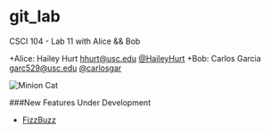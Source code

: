 git_lab
=======

CSCI 104 - Lab 11 with Alice &amp;&amp; Bob

+Alice: Hailey Hurt <hhurt@usc.edu> [@HaileyHurt](https://github.com/HaileyHurt)
+Bob: Carlos Garcia <garc529@usc.edu> [@carlosgar](https://github.com/carlosgar)
    
![Minion Cat](https://octodex.github.com/grinchtocat)

###New Features Under Development
  + [FizzBuzz](http://www.codinghorror.com/blog/2007/02/why-cant-programmers-program.html)